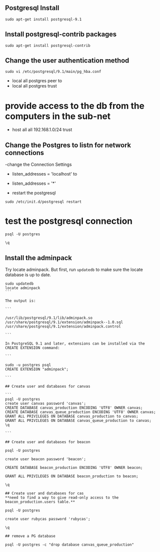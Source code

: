 ## Postgresql Install

`sudo apt-get install postgresql-9.1`

## Install postgresql-contrib packages

`sudo apt-get install postgresql-contrib`

## Change the user authentication method

 `sudo vi /etc/postgresql/9.1/main/pg_hba.conf`

 - local      all     postgres     peer 
to
 - local      all     postgres     trust

# provide access to the db from the computers in the sub-net
 - host all all 192.168.1.0/24 trust

## Change the Postgres to listn for network connections

-change the Connection Settings 

 - listen_addresses = 'localhost' 
to
 - listen_addresses = '*' 

- restart the postgresql

 `sudo /etc/init.d/postgresql restart`

# test the postgresql connection 

 `psql -U postgres`

 `\q`


## Install the adminpack

Try locate adminpack. But first, run `updatedb` to make sure the locate database is up to date.

````
sudo updatedb
locate adminpack
```

The output is:

```

/usr/lib/postgresql/9.1/lib/adminpack.so
/usr/share/postgresql/9.1/extension/adminpack--1.0.sql
/usr/share/postgresql/9.1/extension/adminpack.control

```

In PostgreSQL 9.1 and later, extensions can be installed via the CREATE EXTENSION command:

```

sudo -u postgres psql
CREATE EXTENSION "adminpack";

```

## Create user and databases for canvas

```
psql -U postgres
create user canvas password 'canvas';
CREATE DATABASE canvas_production ENCODING 'UTF8' OWNER canvas;
CREATE DATABASE canvas_queue_production ENCODING 'UTF8' OWNER canvas;
GRANT ALL PRIVILEGES ON DATABASE canvas_production to canvas;
GRANT ALL PRIVILEGES ON DATABASE canvas_queue_production to canvas;
\q

```

## Create user and databases for beacon

psql -U postgres

create user beacon password 'beacon';

CREATE DATABASE beacon_production ENCODING 'UTF8' OWNER beacon;

GRANT ALL PRIVILEGES ON DATABASE beacon_production to beacon;

\q

## Create user and databases for cas
**need to find a way to give read-only access to the beacon_production.users table.**

psql -U postgres

create user rubycas password 'rubycas';

\q

## remove a PG database

psql -U postgres -c "drop database canvas_queue_production"